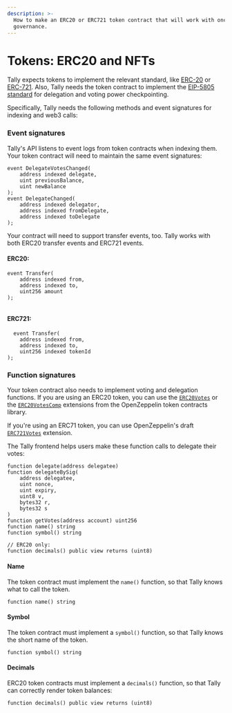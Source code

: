 ```yaml
---
description: >-
  How to make an ERC20 or ERC721 token contract that will work with onchain
  governance.
---
```


# Tokens: ERC20 and NFTs

Tally expects tokens to implement the relevant standard, like [ERC-20](https://eips.ethereum.org/EIPS/eip-20) or  [ERC-721](https://eips.ethereum.org/EIPS/eip-721). Also, Tally needs the token contract to implement the [EIP-5805 standard](https://eips.ethereum.org/EIPS/eip-5805) for delegation and voting power checkpointing.&#x20;

Specifically, Tally needs the following methods and event signatures for indexing and web3 calls:

### Event signatures



Tally's API listens to event logs from token contracts when indexing them. Your token contract will need to maintain the same event signatures:

```
event DelegateVotesChanged(
    address indexed delegate, 
    uint previousBalance, 
    uint newBalance
);
event DelegateChanged(
    address indexed delegator, 
    address indexed fromDelegate, 
    address indexed toDelegate
);
```

Your contract will need to support transfer events, too.  Tally works with both ERC20 transfer events and ERC721 events.

#### ERC20:

```
event Transfer(
    address indexed from, 
    address indexed to, 
    uint256 amount
);


```

#### ERC721:

```
  event Transfer(
    address indexed from, 
    address indexed to, 
    uint256 indexed tokenId
);
```



### Function signatures

Your token contract also needs to implement voting and delegation functions. If you are using an ERC20 token, you can use the [`ERC20Votes`](https://github.com/OpenZeppelin/openzeppelin-contracts/blob/master/contracts/token/ERC20/extensions/ERC20Votes.sol) or the [`ERC20VotesComp`](https://github.com/OpenZeppelin/openzeppelin-contracts/blob/master/contracts/token/ERC20/extensions/ERC20VotesComp.sol) extensions from the OpenZeppelin token contracts library.

If you're using an ERC71 token, you can use OpenZeppelin's draft [`ERC721Votes`](https://github.com/OpenZeppelin/openzeppelin-contracts/tree/master/contracts/token/ERC721/extensions) extension.

The Tally frontend helps users make these function calls to delegate their votes:

```
function delegate(address delegatee)
function delegateBySig(
    address delegatee, 
    uint nonce, 
    uint expiry, 
    uint8 v, 
    bytes32 r, 
    bytes32 s
)
function getVotes(address account) uint256
function name() string
function symbol() string

// ERC20 only:
function decimals() public view returns (uint8) 
```

#### Name

The token contract must implement the `name()` function, so that Tally knows what to call the token.

```
function name() string
```

#### Symbol

The token contract must implement a `symbol()` function, so that Tally knows the short name of the token.

```
function symbol() string
```

#### Decimals

ERC20 token contracts must implement a `decimals()` function, so that Tally can correctly render token balances:

```
function decimals() public view returns (uint8) 
```
